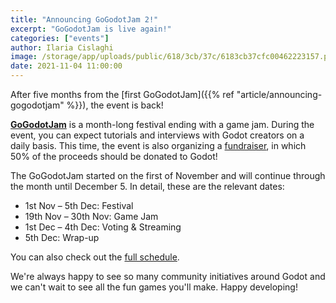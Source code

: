 ```yaml
---
title: "Announcing GoGodotJam 2!"
excerpt: "GoGodotJam is live again!"
categories: ["events"]
author: Ilaria Cislaghi
image: /storage/app/uploads/public/618/3cb/37c/6183cb37cfc00462223157.png
date: 2021-11-04 11:00:00
---
```


After five months from the [first GoGodotJam]({{% ref "article/announcing-gogodotjam" %}}), the event is back!

[**GoGodotJam**](https://gogodotjam.com/) is a month-long festival ending with a game jam. During the event, you can expect tutorials and interviews with Godot creators on a daily basis.
This time, the event is also organizing a [fundraiser](https://gogodotjam.com/fundraiser/), in which 50% of the proceeds should be donated to Godot!

The GoGodotJam started on the first of November and will continue through the month until December 5.
In detail, these are the relevant dates:

- 1st Nov – 5th Dec: Festival
- 19th Nov – 30th Nov: Game Jam
- 1st Dec – 4th Dec: Voting & Streaming
- 5th Dec: Wrap-up

You can also check out the [full schedule](https://gogodotjam.com/events/).

We're always happy to see so many community initiatives around Godot and we can't wait to see all the fun games you'll make.
Happy developing!
